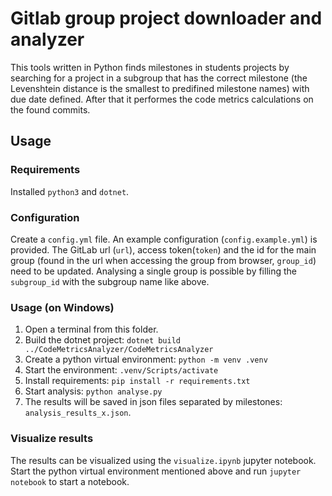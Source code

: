 # Gitlab group project downloader and analyzer
This tools written in Python finds milestones in students projects by searching for a project in a subgroup that has the correct milestone (the Levenshtein distance is the smallest to predifined milestone names) with due date defined. After that it performes the code metrics calculations on the found commits.

## Usage
### Requirements
Installed `python3` and `dotnet`.

### Configuration
Create a `config.yml` file. An example configuration (`config.example.yml`) is provided. The GitLab url (`url`), access token(`token`) and the id for the main group (found in the url when accessing the group from browser, `group_id`) need to be updated. Analysing a single group is possible by filling the `subgroup_id` with the subgroup name like above.

### Usage (on Windows)
1. Open a terminal from this folder.
2. Build the dotnet project: `dotnet build ../CodeMetricsAnalyzer/CodeMetricsAnalyzer`
3. Create a python virtual environment: `python -m venv .venv`
4. Start the environment: `.venv/Scripts/activate`
5. Install requirements: `pip install -r requirements.txt`
6. Start analysis: `python analyse.py`
7. The results will be saved in json files separated by milestones: `analysis_results_x.json`.

### Visualize results
The results can be visualized using the `visualize.ipynb` jupyter notebook. Start the python virtual environment mentioned above and run `jupyter notebook` to start a notebook.
